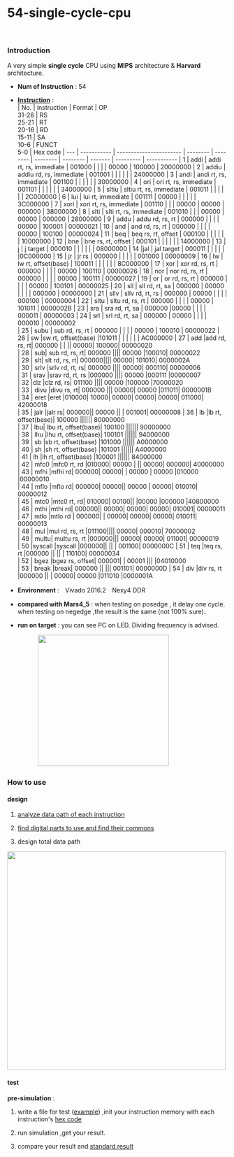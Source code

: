 # 54-single-cycle-cpu

<br>

### Introduction
A very simple <b>single cycle</b> CPU using <b>MIPS</b> architecture & <b>Harvard</b> architecture.

* <b>Num of Instruction</b> : 54
* **[Instruction](https://github.com/Iris-Song/54-single-cycle-cpu/blob/main/MIPS_Vol2.pdf)** :  
  | No. | instruction | Format                  | OP <br>31-26 | RS<br> 25-21 | RT<br> 20-16 | RD<br> 15-11 | SA<br> 10-6 | FUNCT<br> 5-0	| Hex code
  | --- | ----------- | ----------------------- | -------- | -------- | -------- | -------- | ------- | --------- | -----------
  | 1   | addi        | addi rt, rs, immediate  |  001000  |          |          |          |  00000  |  100000   | 20000000
  | 2   | addiu       | addiu rd, rs, immediate |  001001  |          |          |          |         |           | 24000000
  | 3   | andi        | andi rt, rs, immediate  |  001100  |          |          |          |         |           | 30000000
  | 4   | ori		      | ori rt, rs, immediate	  |  001101  |          |          |          |         |           | 34000000
  | 5   | sltiu		    | sltiu rt, rs, immediate	|  001011  |          |          |          |         |           | 2C000000
  | 6   | lui		      | lui rt, immediate	      |  001111  |  00000   |          |          |         |           | 3C000000
  | 7   | xori        | xori rt, rs, immediate  |  001110  |          |          |   00000  |  00000  |   000000  | 38000000
  | 8   | slti        | slti rt, rs, immediate  |  001010  |          |          |   00000  |  00000  |   000000  | 28000000
  | 9   | addu	      | addu rd, rs, rt |  000000  |          |          |          |    00000     |    100001       | 00000021
  | 10  | and	     | and rd, rs, rt |  000000  |          |          |          |    00000 |  100100    | 00000024
  | 11  | beq		     | beq rs, rt, offset |  000100  |          |          |          |         |           | 10000000 
  | 12   | bne			  | bne rs, rt, offset |  000101  |          |          |          |         |           | 14000000
  | 13   | j			   | j target |  000010  |          |          |          |         |           | 08000000
  | 14   |jal		     | jal target |  000011  |          |          |          |         |           |0C000000
  | 15   | jr							     | jr rs	 |  000000  |          |          |          |         |      001000     | 00000009 
   | 16   | lw		     | lw rt, offset(base) |  100011  |          |          |          |         |           | 8C000000
  | 17   | xor		   | xor rd, rs, rt |  000000  |          |          |          |  00000   |  100110   | 00000026
  | 18   | nor		    | nor rd, rs, rt |  000000  |          |          |          |  00000  |  100111    | 00000027
  | 19   | or			    | or rd, rs, rt |  000000  |          |          |          |   00000   |   100101  | 00000025 
  | 20   | sll		     | sll rd, rt, sa |  000000  |  00000   |          |          |         |  	000000   | 00000000
  | 21  | sllv		   | sllv rd, rt, rs | 000000  |     00000     |          |          |         |    000100    | 00000004
  | 22   | sltu		    | sltu rd, rs, rt |  000000  |          |          |          |  00000  |  101011    | 0000002B
   | 23   | sra			   | sra rd, rt, sa |  000000  |00000     |          |          |         |  000011   | 00000003
  | 24 | srl								    | srl rd, rt, sa |  000000  |  00000   |          |          |         |  000010  | 00000002   
  | 25   | subu		    | sub rd, rs, rt |  000000  |          |          |          |  00000   |  100010    | 00000022
  | 26   | sw	|sw rt, offset(base)	|101011	|					                 |          |          |         |           | AC000000 
  | 27   | add	|add rd, rs, rt|	000000	|	|	||	00000|	100000|	00000020               
  | 28  | sub|	sub rd, rs, rt|	000000	||||			00000	|100010|	00000022      
  | 29   | slt|	slt rd, rs, rt|	000000||||				00000|	101010|	0000002A       
   | 30   | srlv	|srlv rd, rt, rs|	000000	||||			00000|	000110|	00000006       
  | 31   | srav	|srav rd, rt, rs	|000000	||||			00000	|000111	|00000007       
  | 32   |clz	|clz rd, rs|	011100	||||			00000	|100000	|70000020     
  | 33   | divu	|divu rs, rt|	000000	|||		00000|	00000	|011011|	0000001B      
  | 34   | eret	|eret	|010000|	10000|	00000|	00000|	00000|	011000|	42000018  
  | 35   | jalr	|jalr rs|	000000||		00000	||	|	001001|	00000008
  | 36   | lb	|lb rt, offset(base)|	100000	||||||					80000000      
  | 37   | lbu|	lbu rt, offset(base)|	100100	||||||		90000000     
  | 38   | lhu	|lhu rt, offset(base)|	100101		||||||				94000000      
  | 39   | sb	|sb rt, offset(base)	|101000		||||||	A0000000      
  | 40   | sh	|sh rt, offset(base)	|101001		||||||	A4000000      
  | 41   | lh	|lh rt, offset(base)	|100001		||||||				84000000      
  | 42   | mfc0	|mfc0 rt, rd	|010000|	00000	|	||	00000|	000000|	40000000      
  | 43   | mfhi	|mfhi rd|	000000|	00000|	|	00000	|	00000	|010000	|00000010       
  | 44   | mflo	|mflo rd|	000000|	00000||	00000	|	00000|	010010|	00000012      
  | 45   | mtc0	|mtc0 rt, rd|	010000|	00100||			|00000	|000000	|40800000      
  | 46   | mthi	|mthi rd|	000000||		00000|	00000|	00000|	010001|	00000011     
  | 47   | mtlo	|mtlo rd |	000000| |		00000|	00000|	00000|	010011|	00000013     
  | 48   | mul	|mul rd, rs, rt	|011100||||				00000|	000010|	70000002     
  | 49   | multu|	multu rs, rt	|000000|||			00000|	00000|	011001|	00000019      
  | 50   |syscall	|syscall	|000000||	||	|			001100|	0000000C
   | 51   | teq	|teq rs, rt	|000000	||	||	|			110100|	00000034     
  | 52   | bgez	|bgez rs, offset|	000001|	|	00001	|||			|04010000    
  | 53   | break	|break|	000000	||		|||		001101|	0000000D
  | 54   | div	|div rs, rt	|000000	||	|	00000|	00000	|011010	|0000001A    
  
* **Environment** :　Vivado 2016.2　Nexy4 DDR
* **compared with Mars4_5** : when testing on posedge , it delay one cycle. when testing on negedge ,the result is the same (not 100% sure).
* **run on target** : you can see PC on LED. Dividing frequency is advised.

　　　　　<img src="https://user-images.githubusercontent.com/58033867/125728314-ae55d25a-e392-4d7a-b12c-45515f59da99.png" width="300" height="300">

### How to use
#### design
1. [analyze data path of each instruction](https://github.com/Iris-Song/54-single-cycle-cpu/blob/main/data%20path%20of%20each%20instr.pdf)

2. [find digital parts to use and find their commons](https://github.com/Iris-Song/54-single-cycle-cpu/blob/main/cpu%20design%20--arrange.xlsx)

3. design total data path
<img src="https://user-images.githubusercontent.com/58033867/125744012-d3e55dbd-e135-42fa-bb05-89cccc73c35b.png" height="500">

#### test
**pre-simulation** :
1. write a file for test ([example]()) ,init your instruction memory with each instruction's [hex code](https://github.com/Iris-Song/54-single-cycle-cpu/tree/main/test/hex)

2. run simulation ,get your result.

3. compare your result and [standard result](https://github.com/Iris-Song/54-single-cycle-cpu/tree/main/test/standard_result)

 

